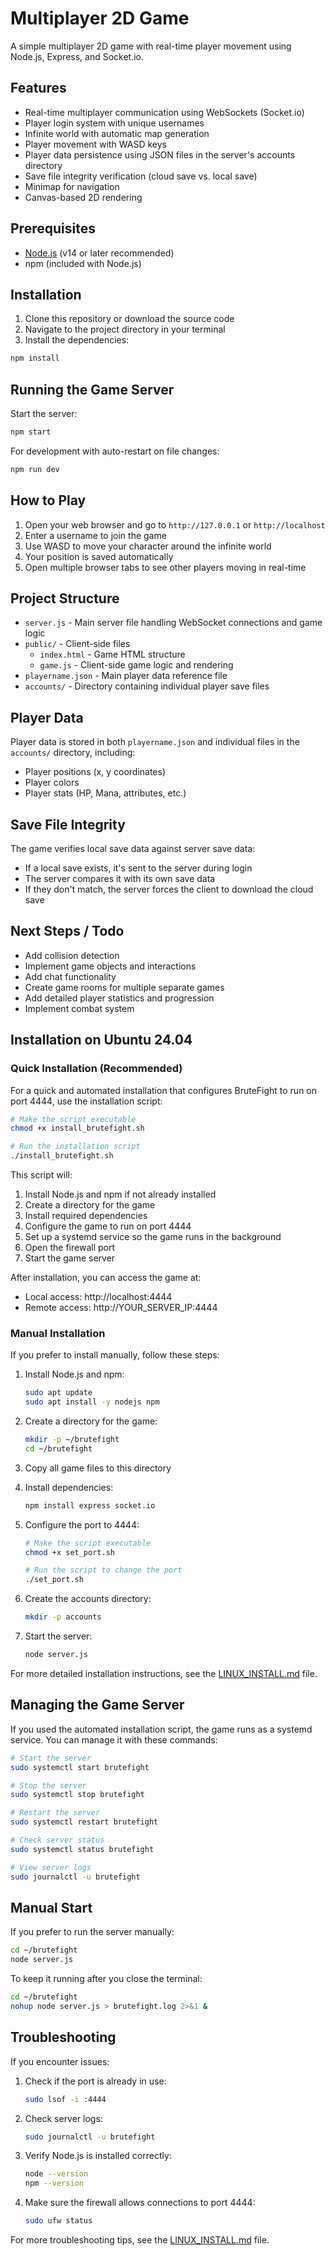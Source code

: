 # Multiplayer 2D Game

A simple multiplayer 2D game with real-time player movement using Node.js, Express, and Socket.io.

## Features

- Real-time multiplayer communication using WebSockets (Socket.io)
- Player login system with unique usernames
- Infinite world with automatic map generation
- Player movement with WASD keys
- Player data persistence using JSON files in the server's accounts directory
- Save file integrity verification (cloud save vs. local save)
- Minimap for navigation
- Canvas-based 2D rendering

## Prerequisites

- [Node.js](https://nodejs.org/) (v14 or later recommended)
- npm (included with Node.js)

## Installation

1. Clone this repository or download the source code
2. Navigate to the project directory in your terminal
3. Install the dependencies:

```bash
npm install
```

## Running the Game Server

Start the server:

```bash
npm start
```

For development with auto-restart on file changes:

```bash
npm run dev
```

## How to Play

1. Open your web browser and go to `http://127.0.0.1` or `http://localhost`
2. Enter a username to join the game
3. Use WASD to move your character around the infinite world
4. Your position is saved automatically
5. Open multiple browser tabs to see other players moving in real-time

## Project Structure

- `server.js` - Main server file handling WebSocket connections and game logic
- `public/` - Client-side files
  - `index.html` - Game HTML structure
  - `game.js` - Client-side game logic and rendering
- `playername.json` - Main player data reference file
- `accounts/` - Directory containing individual player save files

## Player Data

Player data is stored in both `playername.json` and individual files in the `accounts/` directory, including:
- Player positions (x, y coordinates)
- Player colors
- Player stats (HP, Mana, attributes, etc.)

## Save File Integrity

The game verifies local save data against server save data:
- If a local save exists, it's sent to the server during login
- The server compares it with its own save data
- If they don't match, the server forces the client to download the cloud save

## Next Steps / Todo

- Add collision detection
- Implement game objects and interactions
- Add chat functionality
- Create game rooms for multiple separate games
- Add detailed player statistics and progression
- Implement combat system

## Installation on Ubuntu 24.04

### Quick Installation (Recommended)

For a quick and automated installation that configures BruteFight to run on port 4444, use the installation script:

```bash
# Make the script executable
chmod +x install_brutefight.sh

# Run the installation script
./install_brutefight.sh
```

This script will:
1. Install Node.js and npm if not already installed
2. Create a directory for the game
3. Install required dependencies
4. Configure the game to run on port 4444
5. Set up a systemd service so the game runs in the background
6. Open the firewall port
7. Start the game server

After installation, you can access the game at:
- Local access: http://localhost:4444
- Remote access: http://YOUR_SERVER_IP:4444

### Manual Installation

If you prefer to install manually, follow these steps:

1. Install Node.js and npm:
   ```bash
   sudo apt update
   sudo apt install -y nodejs npm
   ```

2. Create a directory for the game:
   ```bash
   mkdir -p ~/brutefight
   cd ~/brutefight
   ```

3. Copy all game files to this directory

4. Install dependencies:
   ```bash
   npm install express socket.io
   ```

5. Configure the port to 4444:
   ```bash
   # Make the script executable
   chmod +x set_port.sh
   
   # Run the script to change the port
   ./set_port.sh
   ```

6. Create the accounts directory:
   ```bash
   mkdir -p accounts
   ```

7. Start the server:
   ```bash
   node server.js
   ```

For more detailed installation instructions, see the [LINUX_INSTALL.md](LINUX_INSTALL.md) file.

## Managing the Game Server

If you used the automated installation script, the game runs as a systemd service. You can manage it with these commands:

```bash
# Start the server
sudo systemctl start brutefight

# Stop the server
sudo systemctl stop brutefight

# Restart the server
sudo systemctl restart brutefight

# Check server status
sudo systemctl status brutefight

# View server logs
sudo journalctl -u brutefight
```

## Manual Start

If you prefer to run the server manually:

```bash
cd ~/brutefight
node server.js
```

To keep it running after you close the terminal:

```bash
cd ~/brutefight
nohup node server.js > brutefight.log 2>&1 &
```

## Troubleshooting

If you encounter issues:

1. Check if the port is already in use:
   ```bash
   sudo lsof -i :4444
   ```

2. Check server logs:
   ```bash
   sudo journalctl -u brutefight
   ```

3. Verify Node.js is installed correctly:
   ```bash
   node --version
   npm --version
   ```

4. Make sure the firewall allows connections to port 4444:
   ```bash
   sudo ufw status
   ```

For more troubleshooting tips, see the [LINUX_INSTALL.md](LINUX_INSTALL.md) file. 